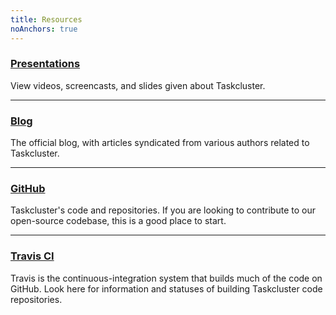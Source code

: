 ```yaml
---
title: Resources
noAnchors: true
---
```


### [<span class="glyphicon glyphicon-blackboard" aria-hidden="true"></span> Presentations](/presentations)

View videos, screencasts, and slides given about Taskcluster.

---

### [<span class="glyphicon glyphicon-list-alt" aria-hidden="true"></span> Blog](http://planet.mozilla.org/taskcluster)

The official blog, with articles syndicated from various authors related to Taskcluster.

---

### [<span class="glyphicon glyphicon-random" aria-hidden="true"></span> GitHub](https://github.com/taskcluster)

Taskcluster's code and repositories. If you are looking to contribute to our open-source codebase, this is a good place to start.

---

### [<span class="glyphicon glyphicon-compressed" aria-hidden="true"></span> Travis CI](https://travis-ci.org/taskcluster)

Travis is the continuous-integration system that builds much of the code on GitHub. Look here for information and statuses
of building Taskcluster code repositories.
